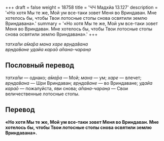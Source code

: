 +++
draft = false
weight = 18758
title = 'ЧЧ Мадхйа 13.127'
description = '«Но хотя Мы те же, Мой ум все-таки зовет Меня во Вриндаван. Мне хотелось бы, чтобы Твои лотосные стопы снова освятили землю Вриндавана».'
summary = '«Но хотя Мы те же, Мой ум все-таки зовет Меня во Вриндаван. Мне хотелось бы, чтобы Твои лотосные стопы снова освятили землю Вриндавана».'
+++

_татха̄пи а̄ма̄ра мана харе вр̣нда̄вана  
вр̣нда̄ване удайа кара̄о а̄пана-чаран̣а_

## Пословный перевод

_татха̄пи_ — однако; _а̄ма̄ра_ — Мой; _мана_ — ум; _харе_ — влечет; _вр̣нда̄вана_ — Шри Вриндаван; _вр̣нда̄ване_ — во Вриндаване; _удайа_ _кара̄о_ — пожалуйста, яви снова; _а̄пана_\-_чаран̣а_ — Свои величественные лотосные стопы.

## Перевод

**«Но хотя Мы те же, Мой ум все-таки зовет Меня во Вриндаван. Мне хотелось бы, чтобы Твои лотосные стопы снова освятили землю Вриндавана».**
